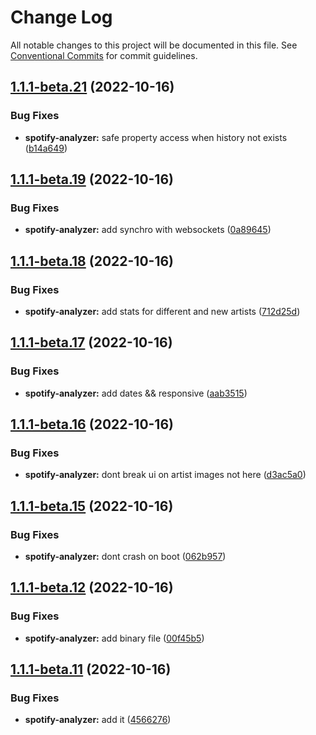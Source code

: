 # Change Log

All notable changes to this project will be documented in this file.
See [Conventional Commits](https://conventionalcommits.org) for commit guidelines.

## [1.1.1-beta.21](https://github.com/clabroche-org/monorepo/compare/v1.1.1-beta.20...v1.1.1-beta.21) (2022-10-16)

### Bug Fixes

* **spotify-analyzer:** safe property access when history not exists ([b14a649](https://github.com/clabroche-org/monorepo/commit/b14a6497ea3f3e963ca82d3428ab2204740ec900))

## [1.1.1-beta.19](https://github.com/clabroche-org/monorepo/compare/v1.1.1-beta.18...v1.1.1-beta.19) (2022-10-16)

### Bug Fixes

* **spotify-analyzer:** add synchro with websockets ([0a89645](https://github.com/clabroche-org/monorepo/commit/0a89645a812375ea8601eae3a57e26bb1ec2a4fc))

## [1.1.1-beta.18](https://github.com/clabroche-org/monorepo/compare/v1.1.1-beta.17...v1.1.1-beta.18) (2022-10-16)

### Bug Fixes

* **spotify-analyzer:** add stats for different and new artists ([712d25d](https://github.com/clabroche-org/monorepo/commit/712d25d1396e4101ff9300bfc9e44b5870760e51))

## [1.1.1-beta.17](https://github.com/clabroche-org/monorepo/compare/v1.1.1-beta.16...v1.1.1-beta.17) (2022-10-16)

### Bug Fixes

* **spotify-analyzer:** add dates &&  responsive ([aab3515](https://github.com/clabroche-org/monorepo/commit/aab3515f817cd3a24b8ffa529787dfe916647e28))

## [1.1.1-beta.16](https://github.com/clabroche-org/monorepo/compare/v1.1.1-beta.15...v1.1.1-beta.16) (2022-10-16)

### Bug Fixes

* **spotify-analyzer:** dont break ui on artist images not here ([d3ac5a0](https://github.com/clabroche-org/monorepo/commit/d3ac5a0d36df0aef6ef096237414af316d89b46a))

## [1.1.1-beta.15](https://github.com/clabroche-org/monorepo/compare/v1.1.1-beta.14...v1.1.1-beta.15) (2022-10-16)

### Bug Fixes

* **spotify-analyzer:** dont crash on boot ([062b957](https://github.com/clabroche-org/monorepo/commit/062b9575e7de7a6340ac4303d514ca6f4ca90363))

## [1.1.1-beta.12](https://github.com/clabroche-org/monorepo/compare/v1.1.1-beta.11...v1.1.1-beta.12) (2022-10-16)

### Bug Fixes

* **spotify-analyzer:** add binary file ([00f45b5](https://github.com/clabroche-org/monorepo/commit/00f45b5a1d63d47251a7a70a5a3ba278ce128b7f))

## [1.1.1-beta.11](https://github.com/clabroche-org/monorepo/compare/v1.1.1-beta.10...v1.1.1-beta.11) (2022-10-16)

### Bug Fixes

* **spotify-analyzer:** add it ([4566276](https://github.com/clabroche-org/monorepo/commit/45662766b3fe3e12930ecb73d97d27424eb701b2))
